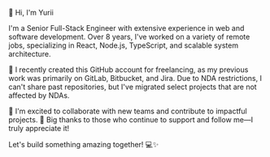 👋 Hi, I'm Yurii

I'm a Senior Full-Stack Engineer with extensive experience in web and software development. 
Over 8 years, I've worked on a variety of remote jobs, specializing in React, Node.js, TypeScript, and scalable system architecture.

🔹 I recently created this GitHub account for freelancing, as my previous work was primarily on GitLab, Bitbucket, and Jira. 
    Due to NDA restrictions, I can't share past repositories, but I've migrated select projects that are not affected by NDAs.

🚀 I'm excited to collaborate with new teams and contribute to impactful projects.
🙏 Big thanks to those who continue to support and follow me—I truly appreciate it!

Let's build something amazing together! 💻✨

